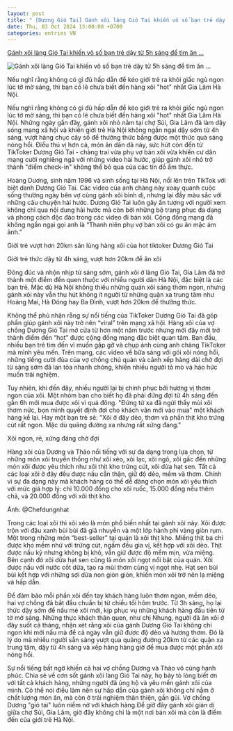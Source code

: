```yaml
---
layout: post
title: " [Dương Gió Tai] Gánh xôi làng Gió Tai khiến vô số bạn trẻ dậy từ 5h sáng để tìm ăn ..."
date: Thu, 03 Oct 2024 13:00:00 +0700
categories: entries VN
---
```

[Gánh xôi làng Gió Tai khiến vô số bạn trẻ dậy từ 5h sáng để tìm ăn ...](https://cafef.vn/ganh-xoi-lang-gio-tai-khien-vo-so-ban-tre-day-tu-5h-sang-de-tim-an-co-mot-nhan-vat-viral-khap-coi-mang-188241003120253796.chn)

![Gánh xôi làng Gió Tai khiến vô số bạn trẻ dậy từ 5h sáng để tìm ăn ...](https://cafefcdn.com/zoom/600_315/203337114487263232/2024/10/3/avatar1727931668394-17279316691491922697222.jpg)

Nếu nghĩ rằng không có gì đủ hấp dẫn để kéo giới trẻ ra khỏi giấc ngủ ngon lúc tờ mờ sáng, thì bạn có lẽ chưa biết đến hàng xôi "hot" nhất Gia Lâm Hà Nội.

Nếu nghĩ rằng không có gì đủ hấp dẫn để kéo giới trẻ ra khỏi giấc ngủ ngon lúc tờ mờ sáng, thì bạn có lẽ chưa biết đến hàng xôi "hot" nhất Gia Lâm Hà Nội. Những ngày gần đây, gánh xôi nhỏ nằm tại chợ Sủi, Gia Lâm đã làm dậy sóng mạng xã hội và khiến giới trẻ Hà Nội không ngần ngại dậy sớm từ 4h sáng, vượt hàng chục cây số để thưởng thức bằng được một thức quà sáng nóng hổi. Điều thú vị hơn cả, món ăn dân dã này, sức hút còn đến từ TikToker Dương Gió Tai - chàng trai vừa phụ vợ bán xôi vừa khiến cư dân mạng cười nghiêng ngả với những video hài hước, giúp gánh xôi nhỏ trở thành "điểm check-in" không thể bỏ qua của các tín đồ ẩm thực.

Hoàng Dương, sinh năm 1996 và sinh sống tại Hà Nội, nổi lên trên TikTok với biệt danh Dương Gió Tai. Các video của anh chàng này xoay quanh cuộc sống thường ngày bên vợ cùng gánh xôi bình dị, nhưng lại đầy màu sắc với những câu chuyện hài hước. Dương Gió Tai luôn gây ấn tượng với người xem không chỉ qua nội dung hài hước mà còn bởi những bộ trang phục đa dạng và phong cách độc đáo trong các video đi bán xôi. Cộng đồng mạng đã không ngần ngại gọi anh là “Thanh niên phụ vợ bán xôi có gu ăn mặc ám ảnh.”

Giới trẻ vượt hơn 20km săn lùng hàng xôi của hot tiktoker Dương Gió Tai

Giới trẻ thức dậy từ 4h sáng, vượt hơn 20km để ăn xôi

Đông đúc và nhộn nhịp từ sáng sớm, gánh xôi ở làng Gió Tai, Gia Lâm đã trở thành một điểm đến quen thuộc với nhiều người dân Hà Nội, đặc biệt là các bạn trẻ. Mặc dù Hà Nội không thiếu những quán xôi sáng thơm ngon, nhưng gánh xôi này vẫn thu hút không ít người từ những quận xa trung tâm như Hoàng Mai, Hà Đông hay Ba Đình, vượt hơn 20km để thưởng thức.

Không thể phủ nhận rằng sự nổi tiếng của TikToker Dương Gió Tai đã góp phần giúp gánh xôi này trở nên “viral” trên mạng xã hội. Hàng xôi của vợ chồng Dương Gió Tai mở cửa từ hơn một năm trước nhưng mới đây mới trở thành điểm đến “hot” được cộng đồng mạng đặc biệt quan tâm. Ban đầu, nhiều bạn trẻ tìm đến vì muốn gặp gỡ và chụp ảnh cùng anh chàng TikToker mà mình yêu mến. Trên mạng, các video về bữa sáng với gói xôi nóng hổi, những tiếng cười đùa của vợ chồng chủ quán và cảnh xếp hàng dài chờ đợi từ sáng sớm đã lan tỏa nhanh chóng, khiến nhiều người tò mò và háo hức muốn trải nghiệm.

Tuy nhiên, khi đến đây, nhiều người lại bị chinh phục bởi hương vị thơm ngon của xôi. Một nhóm bạn cho biết họ đã phải đứng đợi từ 4h sáng đến gần 6h mới mua được xôi vì quá đông. "Đứng từ xa đã ngửi thấy mùi xôi thơm nức, bọn mình quyết định đợi cho khách vãn mới vào mua" một khách hàng kể lại. Hay một bạn trẻ sẻ: "Xôi ở đây dẻo, thơm và phần thịt kho trứng cút rất ngon. Mặc dù quãng đường xa nhưng rất xứng đáng."

Xôi ngon, rẻ, xứng đáng chờ đợi

Hàng xôi của Dương và Thảo nổi tiếng với sự đa dạng trong lựa chọn, từ những món xôi truyền thống như xôi xéo, xôi lạc, xôi ngô, xôi gấc đến những món xôi được yêu thích như xôi thịt kho trứng cút, xôi dừa hạt sen. Tất cả các loại xôi ở đây đều được nấu cẩn thận, giữ độ dẻo, mềm và thơm. Chính vì sự đa dạng này mà khách hàng có thể dễ dàng chọn món xôi yêu thích với mức giá hợp lý: chỉ 10.000 đồng cho xôi ruốc, 15.000 đồng nếu thêm chả, và 20.000 đồng với xôi thịt kho.

Ảnh: @Chefdungnhat

Trong các loại xôi thì xôi xéo là món phổ biến nhất tại gánh xôi này. Xôi được trộn với đậu xanh bùi bùi đã giã nhuyễn và một lớp hành phi vàng giòn rụm. Một trong những món “best-seller” tại quán là xôi thịt kho. Miếng thịt ba chỉ được kho mềm nhừ với trứng cút, ngấm đều gia vị, kết hợp với xôi dẻo. Thịt được nấu kỹ nhưng không bị khô, vẫn giữ được độ mềm mịn, vừa miệng. Bên cạnh đó xôi dừa hạt sen cũng là món xôi ngọt nổi bật của quán. Xôi được nấu với nước cốt dừa, tạo ra mùi thơm cùng vị ngọt nhẹ. Hạt sen bùi bùi kết hợp với những sợi dừa non giòn giòn, khiến món xôi trở nên lạ miệng và hấp dẫn.

Để đảm bảo mỗi phần xôi đến tay khách hàng luôn thơm ngon, mềm dẻo, hai vợ chồng đã bắt đầu chuẩn bị từ chiều tối hôm trước. Từ 3h sáng, họ lại thức dậy sớm để nấu mẻ xôi mới, kịp phục vụ những khách hàng đầu tiên từ tờ mờ sáng. Những thực khách thân quen, như chị Nhung, người đã ăn xôi ở đây suốt cả tháng, nhận xét rằng xôi của gánh Dương Gió Tai không chỉ ngon khi mới nấu mà để cả ngày vẫn giữ được độ dẻo và hương thơm. Đó là lý do mà nhiều người sẵn sàng vượt qua quãng đường 20km từ các quận xa trung tâm, dậy từ 4h sáng và xếp hàng hàng giờ để mua được một phần xôi nóng hổi.

Sự nổi tiếng bất ngờ khiến cả hai vợ chồng Dương và Thảo vô cùng hạnh phúc. Chia sẻ về cơn sốt gánh xôi làng Gió Tai này, họ bày tỏ lòng biết ơn với tất cả khách hàng, những người đã ủng hộ và yêu mến gánh xôi của mình. Có thể nói điều làm nên sự hấp dẫn của gánh xôi không chỉ nằm ở chất lượng món ăn, mà còn ở trải nghiệm thân thiện, gần gũi. Vợ chồng Dương "gió tai" luôn niềm nở với khách hàng.Để giờ đây gánh xôi giản dị giữa chợ Sủi, Gia Lâm, giờ đây không chỉ là một nơi bán xôi mà còn là điểm đến của giới trẻ Hà Nội.

